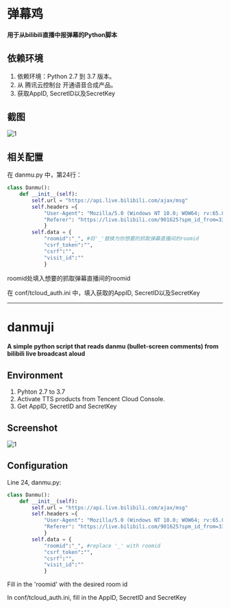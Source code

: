 # 弹幕鸡
#### 用于从bilibili直播中报弹幕的Python脚本

## 依赖环境
1. 依赖环境：Python 2.7 到 3.7 版本。
2. 从 腾讯云控制台 开通语音合成产品。
3. 获取AppID, SecretID以及SecretKey

## 截图
![1](https://raw.githubusercontent.com/dynamicfire/bilibili-danmuji/master/screenshot.png)

## 相关配置
在 danmu.py 中，第24行：
```python
class Danmu():
    def __init__(self):
        self.url = "https://api.live.bilibili.com/ajax/msg"
        self.headers ={
            "User-Agent": "Mozilla/5.0 (Windows NT 10.0; WOW64; rv:65.0) Gecko/20100101 Firefox/65.0",
            "Referer": "https://live.bilibili.com/901625?spm_id_from=333.334.b_62696c695f6c697665.13",
            }
        self.data = {
            "roomid":"_", #将'_'替换为你想要的抓取弹幕直播间的roomid
            "csrf_token":"",	
            "csrf":"",	
            "visit_id":""
            }
```
roomid处填入想要的抓取弹幕直播间的roomid

在 conf/tcloud_auth.ini 中，填入获取的AppID, SecretID以及SecretKey

---
# danmuji
#### A simple python script that reads danmu (bullet-screen comments) from bilibili live broadcast aloud

## Environment
1. Pyhton 2.7 to 3.7
2. Activate TTS products from Tencent Cloud Console.
3. Get AppID, SecretID and SecretKey

## Screenshot
![1](https://raw.githubusercontent.com/dynamicfire/bilibili-danmuji/master/screenshot.png)

## Configuration
Line 24, danmu.py:
```python
class Danmu():
    def __init__(self):
        self.url = "https://api.live.bilibili.com/ajax/msg"
        self.headers ={
            "User-Agent": "Mozilla/5.0 (Windows NT 10.0; WOW64; rv:65.0) Gecko/20100101 Firefox/65.0",
            "Referer": "https://live.bilibili.com/901625?spm_id_from=333.334.b_62696c695f6c697665.13",
            }
        self.data = {
            "roomid":"_", #replace '_' with roomid
            "csrf_token":"",    
            "csrf":"",  
            "visit_id":""
            }
```
Fill in the 'roomid' with the desired room id

In conf/tcloud_auth.ini, fill in the AppID, SecretID and SecretKey